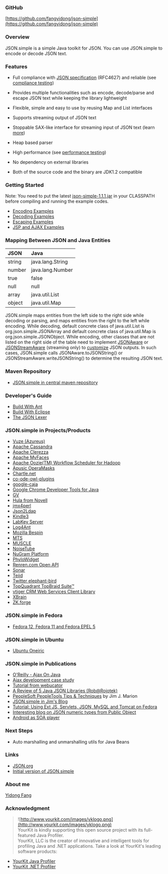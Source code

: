 ### GitHub ###
[https://github.com/fangyidong/json-simple](https://github.com/fangyidong/json-simple)

### Overview ###
JSON.simple is a simple Java toolkit for JSON. You can use JSON.simple to encode or decode JSON text.

### Features ###
  * Full compliance with [JSON specification](http://www.ietf.org/rfc/rfc4627.txt) (RFC4627) and reliable (see [compliance testing](ComplianceTesting.md))

  * Provides multiple functionalities such as encode, decode/parse and escape JSON text while keeping the library lightweight

  * Flexible, simple and easy to use by reusing Map and List interfaces

  * Supports streaming output of JSON text

  * Stoppable SAX-like interface for streaming input of JSON text (learn [more](http://code.google.com/p/json-simple/wiki/DecodingExamples#Example_5_-_Stoppable_SAX-like_content_handler))

  * Heap based parser

  * High performance (see [performance testing](PerformanceTesting.md))

  * No dependency on external libraries

  * Both of the source code and the binary are JDK1.2 compatible

### Getting Started ###
Note: You need to put the latest [json-simple-1.1.1.jar](http://json-simple.googlecode.com/files/json-simple-1.1.1.jar) in your CLASSPATH before compiling and running the example codes.

  * [Encoding Examples](EncodingExamples.md)
  * [Decoding Examples](DecodingExamples.md)
  * [Escaping Examples](EscapingExamples.md)
  * [JSP and AJAX Examples](JSPAndAJAXExamples.md)

### Mapping Between JSON and Java Entities ###
| **JSON** | **Java** |
|:---------|:---------|
| string | java.lang.String |
| number | java.lang.Number |
| true|false | java.lang.Boolean |
| null | null |
| array | java.util.List |
| object | java.util.Map |

JSON.simple maps entities from the left side to the right side while decoding or parsing, and maps entities from the right to the left while encoding. While decoding, default concrete class of java.util.List is org.json.simple.JSONArray and default concrete class of java.util.Map is org.json.simple.JSONObject. While encoding, other classes that are not listed on the right side of the table need to implement [JSONAware](http://code.google.com/p/json-simple/source/browse/trunk/src/org/json/simple/JSONAware.java) or [JSONStreamAware](http://code.google.com/p/json-simple/source/browse/trunk/src/org/json/simple/JSONStreamAware.java) (streaming only) to [customize](http://code.google.com/p/json-simple/wiki/EncodingExamples#Example_6-1_-_Customize_JSON_outputs) JSON outputs. In such cases, JSON.simple calls JSONAware.toJSONString() or JSONStreamAware.writeJSONString() to determine the resulting JSON text.

### Maven Repository ###
  * [JSON.simple in central maven repository](JSONSimpleInCentralMavenRepository.md)

### Developer's Guide ###
  * [Build With Ant](BuildWithAnt.md)
  * [Build With Eclipse](BuildWithEclipse.md)
  * [The JSON Lexer](Lexer.md)

### JSON.simple in Projects/Products ###
  * [Vuze (Azureus)](http://azureus.sourceforge.net/)
  * [Apache Cassandra](http://incubator.apache.org/cassandra/)
  * [Apache Clerezza](http://incubator.apache.org/clerezza/)
  * [Apache MyFaces](http://myfaces.apache.org/)
  * [Apache Oozie(TM) Workflow Scheduler for Hadoop](http://incubator.apache.org/oozie/)
  * [Apusic OperaMasks](http://www.operamasks.org)
  * [Chartle.net](http://www.chartle.net/)
  * [co-ode-owl-plugins](http://code.google.com/p/co-ode-owl-plugins/)
  * [google-caja](http://code.google.com/p/google-caja/)
  * [Google Chrome Developer Tools for Java](http://code.google.com/p/chromedevtools/)
  * [GV](http://www.evancharlton.com/projects/gv)
  * [Hula from Novell](http://developer.novell.com/wiki/index.php/Hula)
  * [jmx4perl](http://search.cpan.org/~roland/jmx4perl/lib/JMX/Jmx4Perl/Manual.pod)
  * [Json2Ldap](http://software.dzhuvinov.com/ldap-gateway.html)
  * [Kindle3](http://www.amazon.com/Kindle-Wireless-Reader-Wifi-Graphite/dp/B002Y27P3M)
  * [LabKey Server](http://www.labkey.com/)
  * [Log4Ant](http://jwaresoftware.org/wiki/log4ant/home)
  * [Mozilla Bespin](https://bespin.mozilla.com/)
  * [MTS](http://chcr.umich.edu/mts/)
  * [MUSCLE](http://muscle.berlios.de/)
  * [NoiseTube](http://www.noisetube.net/)
  * [NuGram Platform](http://nugram.nuecho.com/welcome)
  * [PhyloWidget](http://www.phylowidget.org/)
  * [Renren.com Open API](http://wiki.dev.renren.com/wiki/%E5%9C%A8%E4%BD%A0%E7%9A%84Web%E5%BA%94%E7%94%A8%E4%B8%AD%E6%98%BE%E7%A4%BA%E7%94%A8%E6%88%B7%E5%A7%93%E5%90%8D%E5%92%8C%E5%A4%B4%E5%83%8F)
  * [Sonar](http://www.sonarsource.org/)
  * [Teiid](http://www.jboss.org/teiid)
  * [Twitter elephant-bird](https://github.com/kevinweil/elephant-bird)
  * [TopQuadrant TopBraid Suite™](http://www.topquadrant.com/products/TB_Suite.html)
  * [vtiger CRM Web Services Client Library](http://forge.vtiger.com/projects/vtwsclib)
  * [XBrain](http://sig.biostr.washington.edu/projects/xbrain/)
  * [ZK.forge](http://sourceforge.net/projects/zkforge/)

### JSON.simple in Fedora ###
  * [Fedora 12, Fedora 11 and Fedora EPEL 5](https://admin.fedoraproject.org/pkgdb/packages/name/json_simple)

### JSON.simple in Ubuntu ###
  * [Ubuntu Oneiric](http://packages.ubuntu.com/oneiric/libjson-simple-java)

### JSON.simple in Publications ###
  * [O'Reilly - Ajax On Java](http://oreilly.com/catalog/9780596101879/)
  * [Ajax development case study](http://www.tup.tsinghua.edu.cn/book/SHOWBOOK.asp?cpbh=025070-01)
  * [Tutorial from webucator](http://www.webucator.com/WebDesign/JSC401.cfm)
  * [A Review of 5 Java JSON Libraries (Rob@Rojotek)](http://www.rojotek.com/blog/2009/05/07/a-review-of-5-java-json-libraries/)
  * [PeopleSoft PeopleTools Tips & Techniques](http://mhprofessional.com/product.php?isbn=0071664939) by Jim J. Marion
  * [JSON.simple in Jim's Blog](http://jjmpsj.blogspot.com/2010/04/json-encoding-in-peoplecode.html)
  * [Tutorial: Using Ext JS, Servlets, JSON, MySQL and Tomcat on Fedora](http://java.sys-con.com/node/1201109)
  * [Interesting blog on JSON numeric types from Public Object](http://blog.publicobject.com/2010/04/json-javascript-and-numeric-types.html)
  * [Android as SOA player](http://blogs.eteration.com/blog/?p=978)

### Next Steps ###
  * Auto marshalling and unmarshalling utils for Java Beans

### Links ###
  * [JSON.org](http://json.org)
  * [Initial version of JSON.simple](http://json-simple.googlecode.com/files/json_simple.zip)

### About me ###
[Yidong Fang](http://www.linkedin.com/pub/yidong-fang/12/4b7/b2a)

### Acknowledgment ###
> ![http://www.yourkit.com/images/yklogo.png](http://www.yourkit.com/images/yklogo.png)<br>
YourKit is kindly supporting this open source project with its full-featured Java Profiler.<br>
YourKit, LLC is the creator of innovative and intelligent tools for profiling Java and .NET applications. Take a look at YourKit's leading software products:<br>
</li></ul><ul><li><a href='http://www.yourkit.com/java/profiler/index.jsp'>YourKit Java Profiler</a>
</li><li><a href='http://www.yourkit.com/.net/profiler/index.jsp'>YourKit .NET Profiler</a>